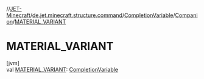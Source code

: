 //[JET-Minecraft](../../../../index.md)/[de.jet.minecraft.structure.command](../../index.md)/[CompletionVariable](../index.md)/[Companion](index.md)/[MATERIAL_VARIANT](-m-a-t-e-r-i-a-l_-v-a-r-i-a-n-t.md)

# MATERIAL_VARIANT

[jvm]\
val [MATERIAL_VARIANT](-m-a-t-e-r-i-a-l_-v-a-r-i-a-n-t.md): [CompletionVariable](../index.md)
